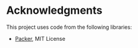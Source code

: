 # Acknowledgments

This project uses code from the following libraries:

* [Packer](https://example.com), MIT License
